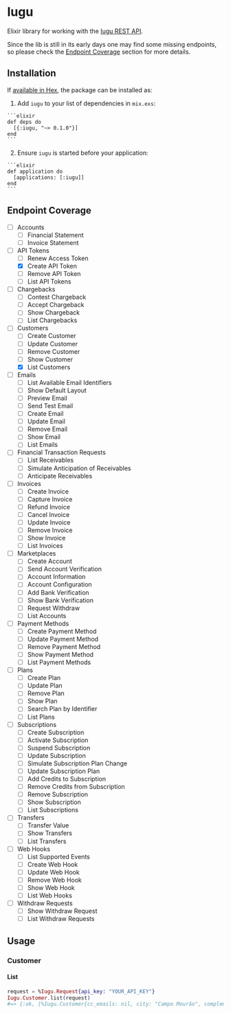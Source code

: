 # Iugu

Elixir library for working with the [Iugu REST API](https://dev.iugu.com/v1.0).

Since the lib is still in its early days one may find some missing endpoints,
so please check the [Endpoint Coverage](#endpoint-coverage) section for more details.

## Installation

If [available in Hex](https://hex.pm/docs/publish), the package can be installed as:

  1. Add `iugu` to your list of dependencies in `mix.exs`:

    ```elixir
    def deps do
      [{:iugu, "~> 0.1.0"}]
    end
    ```

  2. Ensure `iugu` is started before your application:

    ```elixir
    def application do
      [applications: [:iugu]]
    end
    ```

## Endpoint Coverage

- [ ] Accounts
  - [ ] Financial Statement
  - [ ] Invoice Statement
- [ ] API Tokens
  - [ ] Renew Access Token
  - [x] Create API Token
  - [ ] Remove API Token
  - [ ] List API Tokens
- [ ] Chargebacks
  - [ ] Contest Chargeback
  - [ ] Accept Chargeback
  - [ ] Show Chargeback
  - [ ] List Chargebacks
- [ ] Customers
  - [ ] Create Customer
  - [ ] Update Customer
  - [ ] Remove Customer
  - [ ] Show Customer
  - [x] List Customers
- [ ] Emails
  - [ ] List Available Email Identifiers
  - [ ] Show Default Layout
  - [ ] Preview Email
  - [ ] Send Test Email
  - [ ] Create Email
  - [ ] Update Email
  - [ ] Remove Email
  - [ ] Show Email
  - [ ] List Emails
- [ ] Financial Transaction Requests
  - [ ] List Receivables
  - [ ] Simulate Anticipation of Receivables
  - [ ] Anticipate Receivables
- [ ] Invoices
  - [ ] Create Invoice
  - [ ] Capture Invoice
  - [ ] Refund Invoice
  - [ ] Cancel Invoice
  - [ ] Update Invoice
  - [ ] Remove Invoice
  - [ ] Show Invoice
  - [ ] List Invoices
- [ ] Marketplaces
  - [ ] Create Account
  - [ ] Send Account Verification
  - [ ] Account Information
  - [ ] Account Configuration
  - [ ] Add Bank Verification
  - [ ] Show Bank Verification
  - [ ] Request Withdraw
  - [ ] List Accounts
- [ ] Payment Methods
  - [ ] Create Payment Method
  - [ ] Update Payment Method
  - [ ] Remove Payment Method
  - [ ] Show Payment Method
  - [ ] List Payment Methods
- [ ] Plans
  - [ ] Create Plan
  - [ ] Update Plan
  - [ ] Remove Plan
  - [ ] Show Plan
  - [ ] Search Plan by Identifier
  - [ ] List Plans
- [ ] Subscriptions
  - [ ] Create Subscription
  - [ ] Activate Subscription
  - [ ] Suspend Subscription
  - [ ] Update Subscription
  - [ ] Simulate Subscription Plan Change
  - [ ] Update Subscription Plan
  - [ ] Add Credits to Subscription
  - [ ] Remove Credits from Subscription
  - [ ] Remove Subscription
  - [ ] Show Subscription
  - [ ] List Subscriptions
- [ ] Transfers
  - [ ] Transfer Value
  - [ ] Show Transfers
  - [ ] List Transfers
- [ ] Web Hooks
  - [ ] List Supported Events
  - [ ] Create Web Hook
  - [ ] Update Web Hook
  - [ ] Remove Web Hook
  - [ ] Show Web Hook
  - [ ] List Web Hooks
- [ ] Withdraw Requests
  - [ ] Show Withdraw Request
  - [ ] List Withdraw Requests

## Usage

### Customer

#### List

```elixir
request = %Iugu.Request{api_key: "YOUR_API_KEY"}
Iugu.Customer.list(request)
#=> {:ok, [%Iugu.Customer{cc_emails: nil, city: "Campo Mourão", complement: "Cobertura", ...}], 128}
```
